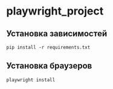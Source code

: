 # playwright_project
## Установка зависимостей
```shell
pip install -r requirements.txt
```
## Установка браузеров
```shell
playwright install
```
